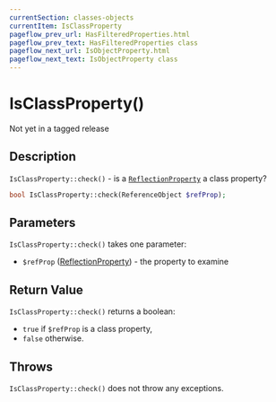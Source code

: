 ```yaml
---
currentSection: classes-objects
currentItem: IsClassProperty
pageflow_prev_url: HasFilteredProperties.html
pageflow_prev_text: HasFilteredProperties class
pageflow_next_url: IsObjectProperty.html
pageflow_next_text: IsObjectProperty class
---
```


# IsClassProperty()

<div class="callout warning" markdown="1">
Not yet in a tagged release
</div>

## Description

`IsClassProperty::check()` - is a [`ReflectionProperty`](http://www.php.net/ReflectionProperty) a class property?

```php
bool IsClassProperty::check(ReferenceObject $refProp);
```

## Parameters

`IsClassProperty::check()` takes one parameter:

* `$refProp` ([ReflectionProperty](http://www.php.net/ReflectionProperty)) - the property to examine

## Return Value

`IsClassProperty::check()` returns a boolean:

* `true` if `$refProp` is a class property,
* `false` otherwise.

## Throws

`IsClassProperty::check()` does not throw any exceptions.
